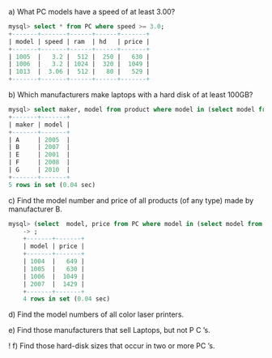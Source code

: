 a) What PC models have a speed of at least 3.00?
``` sql
mysql> select * from PC where speed >= 3.0;
+-------+-------+------+------+-------+
| model | speed | ram  | hd   | price |
+-------+-------+------+------+-------+
| 1005  |   3.2 |  512 |  250 |   630 |
| 1006  |   3.2 | 1024 |  320 |  1049 |
| 1013  |  3.06 |  512 |   80 |   529 |
+-------+-------+------+------+-------+
```

b) Which manufacturers make laptops with a hard disk of at least 100GB?
``` sql
mysql> select maker, model from product where model in (select model from laptop where hd >= 100);
+-------+-------+
| maker | model |
+-------+-------+
| A     | 2005  |
| B     | 2007  |
| E     | 2001  |
| F     | 2008  |
| G     | 2010  |
+-------+-------+
5 rows in set (0.04 sec)
```

c) Find the model number and price of all products (of any type) made by manufacturer B.
```sql
mysql> (select  model, price from PC where model in (select model from product where maker='B')) union (select  model, price from laptop where model in (select model from product where maker='B')) union (select  model, price from printer where model in (select model from product where maker='B'))
    -> ;
    +-------+-------+
    | model | price |
    +-------+-------+
    | 1004  |   649 |
    | 1005  |   630 |
    | 1006  |  1049 |
    | 2007  |  1429 |
    +-------+-------+
    4 rows in set (0.04 sec)
```

d) Find the model numbers of all color laser printers.

e) Find those manufacturers that sell Laptops, but not P C ’s.

! f) Find those hard-disk sizes that occur in two or more PC ’s.
